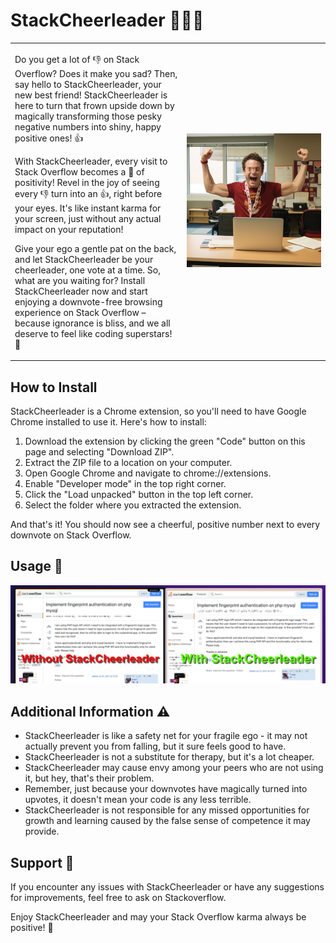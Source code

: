 # StackCheerleader 👑🕺🎉
<style>
  table {
    border-collapse: collapse;
    border: none;
  }
</style>

<table>
  <tr>   
    <td>
      <p>Do you get a lot of 👎 on Stack Overflow? Does it make you sad? Then, say hello to StackCheerleader, your new best friend! StackCheerleader is here to turn that frown upside down by magically transforming those pesky negative numbers into shiny, happy positive ones! 👍</p>
      <p>With StackCheerleader, every visit to Stack Overflow becomes a 🥳 of positivity! Revel in the joy of seeing every 👎 turn into an 👍, right before your eyes. It's like instant karma for your screen, just without any actual impact on your reputation!</p>
      <p>Give your ego a gentle pat on the back, and let StackCheerleader be your cheerleader, one vote at a time. So, what are you waiting for? Install StackCheerleader now and start enjoying a downvote-free browsing experience on Stack Overflow – because ignorance is bliss, and we all deserve to feel like coding superstars! 🦸</p>
    </td>
    <td><img src="assets/header.png" alt="Usage" style="min-width: 200px;"></td>
  </tr>
</table>



## How to Install

StackCheerleader is a Chrome extension, so you'll need to have Google Chrome installed to use it. Here's how to install:

1. Download the extension by clicking the green "Code" button on this page and selecting "Download ZIP".
2. Extract the ZIP file to a location on your computer.
3. Open Google Chrome and navigate to chrome://extensions.
4. Enable "Developer mode" in the top right corner.
5. Click the "Load unpacked" button in the top left corner.
6. Select the folder where you extracted the extension.

And that's it! You should now see a cheerful, positive number next to every downvote on Stack Overflow.

## Usage 🚀 
![Usage](assets/stack.png)

## Additional Information ⚠️ 

- StackCheerleader is like a safety net for your fragile ego - it may not actually prevent you from falling, but it sure feels good to have.
- StackCheerleader is not a substitute for therapy, but it's a lot cheaper.
- StackCheerleader may cause envy among your peers who are not using it, but hey, that's their problem.
- Remember, just because your downvotes have magically turned into upvotes, it doesn't mean your code is any less terrible.
- StackCheerleader is not responsible for any missed opportunities for growth and learning caused by the false sense of competence it may provide.


## Support 📲 

If you encounter any issues with StackCheerleader or have any suggestions for improvements, feel free to ask on Stackoverflow.

Enjoy StackCheerleader and may your Stack Overflow karma always be positive! 🎉
